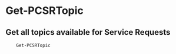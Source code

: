 # Get-PCSRTopic #

## Get all topics available for Service Requests ##

```powershell
    Get-PCSRTopic
```
